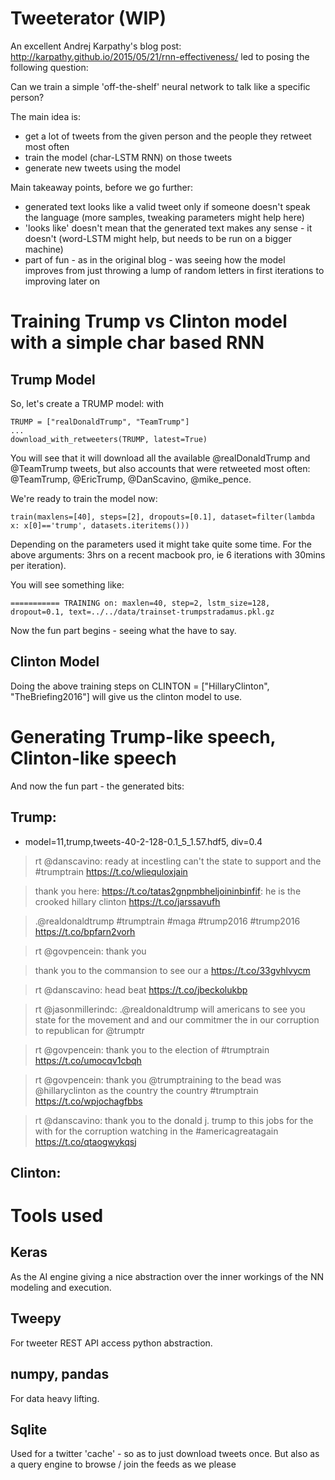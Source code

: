 
# Tweeterator (WIP)

An excellent Andrej Karpathy's blog post: http://karpathy.github.io/2015/05/21/rnn-effectiveness/ led to posing the following question:

Can we train a simple 'off-the-shelf' neural network to talk like a specific person?

The main idea is:
- get a lot of tweets from the given person and the people they retweet most often
- train the model (char-LSTM RNN) on those tweets
- generate new tweets using the model

Main takeaway points, before we go further: 
- generated text looks like a valid tweet only if someone doesn't speak the language (more samples, tweaking parameters might help here)
- 'looks like' doesn't mean that the generated text makes any sense - it doesn't (word-LSTM might help, but needs to be run on a bigger machine)
- part of fun - as in the original blog - was seeing how the model improves from just throwing a lump of random letters in first iterations to improving later on

# Training Trump vs Clinton model with a simple char based RNN

## Trump Model

So, let's create a TRUMP model: with 


	TRUMP = ["realDonaldTrump", "TeamTrump"]
	...
    download_with_retweeters(TRUMP, latest=True)


You will see that it will download all the available @realDonaldTrump and @TeamTrump tweets, but also accounts that were retweeted most often: @TeamTrump, @EricTrump, @DanScavino, @mike_pence.


We're ready to train the model now:

	train(maxlens=[40], steps=[2], dropouts=[0.1], dataset=filter(lambda x: x[0]=='trump', datasets.iteritems()))

Depending on the parameters used it might take quite some time. 
For the above arguments: 3hrs on a recent macbook pro, ie 6 iterations with 30mins per iteration).

You will see something like: 

	=========== TRAINING on: maxlen=40, step=2, lstm_size=128, dropout=0.1, text=../../data/trainset-trumpstradamus.pkl.gz



Now the fun part begins - seeing what the have to say.


## Clinton Model

Doing the above training steps on CLINTON = ["HillaryClinton", "TheBriefing2016"] will give us the clinton model to use.

# Generating Trump-like speech, Clinton-like speech

And now the fun part - the generated bits:

## Trump:
- model=11,trump,tweets-40-2-128-0.1_5_1.57.hdf5, div=0.4

> rt @danscavino: ready at incestling can't the state to support and the #trumptrain https://t.co/wliequloxjain

> thank you here: https://t.co/tatas2gnpmbheljoininbinfif: he is the crooked hillary clinton https://t.co/jarssavufh

> .@realdonaldtrump #trumptrain #maga #trump2016 #trump2016 https://t.co/bpfarn2vorh

> rt @govpencein: thank you

> thank you to the commansion to see our a https://t.co/33gvhlvycm

> rt @danscavino: head beat https://t.co/jbeckolukbp

> rt @jasonmillerindc: .@realdonaldtrump will americans to see you state for the movement and and our commitmer the in our corruption to republican for @trumptr

> rt @govpencein: thank you to the election of #trumptrain https://t.co/umocqv1cbqh

> rt @govpencein: thank you @trumptraining to the bead was @hillaryclinton as the country the country #trumptrain https://t.co/wpjochagfbbs

> rt @danscavino: thank you to the donald j. trump to this jobs for the with for the corruption watching in the #americagreatagain https://t.co/qtaogwykqsj

## Clinton:


# Tools used

## Keras

As the AI engine giving a nice abstraction over the inner workings of the NN modeling and execution.

## Tweepy

For tweeter REST API access python abstraction.

## numpy, pandas

For data heavy lifting.

## Sqlite

Used for a twitter 'cache' - so as to just download tweets once. But also as a query engine to browse / join the feeds as we please

